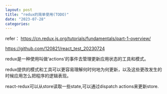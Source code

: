 ```yaml
---
layout: post
title: "redux的简单使用(TODO)"
date: "2023-07-28"
categories: 
---
```

<p>refer： <a href="https://cn.redux.js.org/tutorials/fundamentals/part-1-overview/">https://cn.redux.js.org/tutorials/fundamentals/part-1-overview/</a></p>

<p><a href="https://github.com/120821/react_test_20230724">https://github.com/120821/react_test_20230724</a></p>

<p>redux是一种使用叫做&lsquo;actions&rsquo;的事件去管理更新应用状态的工具和模式。</p>

<p>redux提供的模式和工具可以更容易理解何时何地为何更新，以及这些更改发生的时候应用怎么把程序的逻辑表现。</p>

<p>react-redux可以从store读取一些state,可以通过dispatch actions来更新store.</p>

<p>&nbsp;</p>

